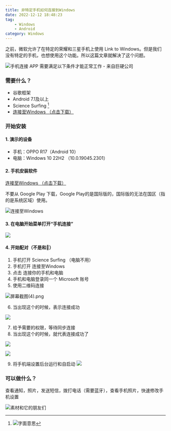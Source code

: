 ```yaml
---
title: 非特定手机如何连接到Windows
date: 2022-12-12 18:48:23
tag:
    - Windows
    - Android
category: Windows
---
```

之前，微软允许了在特定的荣耀和三星手机上使用 Link to Windows。但是我们没有特定的手机，也想使用这个功能。所以这篇文章就解决了这个问题。

![手机连接 APP 需要满足以下条件才能正常工作 - 来自巨硬公司](https://hestudio-server-image.oss-cn-hongkong.aliyuncs.com/2022/12/12/6396f0b252d58.png)

### 需要什么？
- 谷歌框架
- Android 7.1及以上
- Science Surfing [^1]
- [连接至Windows （点击下载）](https://res.hestudio.org/res/blog/how-to-link-to-windows/link_to_windows.apk)

[^1]: ![字面意思](https://hestudio-server-image.oss-cn-hongkong.aliyuncs.com/2022/12/12/6397000e41dba.png)

### 开始安装
#### 1. 演示的设备
- 手机：OPPO R17（Android 10）
- 电脑：Windows 10 22H2 （10.0.19045.2301）

#### 2. 手机安装软件
[连接至Windows （点击下载）](https://res.hestudio.org/res/blog/how-to-link-to-windows/link_to_windows.apk)

不要从 Google Play 下载，Google Play的是国际版的，国际版的无法在国区（指的是系统区域）使用。

![连接至Windows](https://hestudio-server-image.oss-cn-hongkong.aliyuncs.com/2022/12/12/6396fa6a5a311.png)

#### 3. 在电脑开始菜单打开“手机连接”

![](https://hestudio-server-image.oss-cn-hongkong.aliyuncs.com/2022/12/12/6396fb6b08a5f.png)

#### 4. 开始配对（不是和🐖）
1. 手机打开 Science Surfing （电脑不用）
2. 手机打开 连接至Windows
3. 点击 连接你的手机和电脑
4. 手机和电脑登录同一个 Microsoft 账号
5. 使用二维码连接

![屏幕截图(4).png](https://hestudio-server-image.oss-cn-hongkong.aliyuncs.com/2022/12/12/639700e740736.png)

6. 当出现这个的时候，表示连接成功

![](https://hestudio-server-image.oss-cn-hongkong.aliyuncs.com/2022/12/12/639701e01a26b.jpg)

7. 给予需要的权限，等待同步连接
8. 当出现这个的时候，就代表连接成功了 

![](https://hestudio-server-image.oss-cn-hongkong.aliyuncs.com/2022/12/12/6397029380f06.jpg)

![](https://hestudio-server-image.oss-cn-hongkong.aliyuncs.com/2022/12/12/639702c8a2821.png)

9. 将手机端设置后台运行和自启动
![](https://hestudio-server-image.oss-cn-hongkong.aliyuncs.com/2022/12/12/639703dbc02de.png)

### 可以做什么？
查看通知，照片，发送短信，拨打电话（需要蓝牙），查看手机照片，快速修改手机设置

![素材和它的朋友们](https://hestudio-server-image.oss-cn-hongkong.aliyuncs.com/2022/12/12/639704d14a6c8.png)

